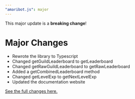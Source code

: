 ```yaml
---
"amaribot.js": major
---
```


This major update is a **breaking change**!

# Major Changes
- Rewrote the library to Typescript
- Changed getGuildLeaderboard to getLeaderboard
- Changed getRawGuildLeaderboard to getRawLeaderboard
- Added a getCombinedLeaderboard method
- Changed getLevelExp to getNextLevelExp
- Updated the documentation website

[See the full changes here.](https://github.com/amaribot/amaribot.js/pull/15/files)


